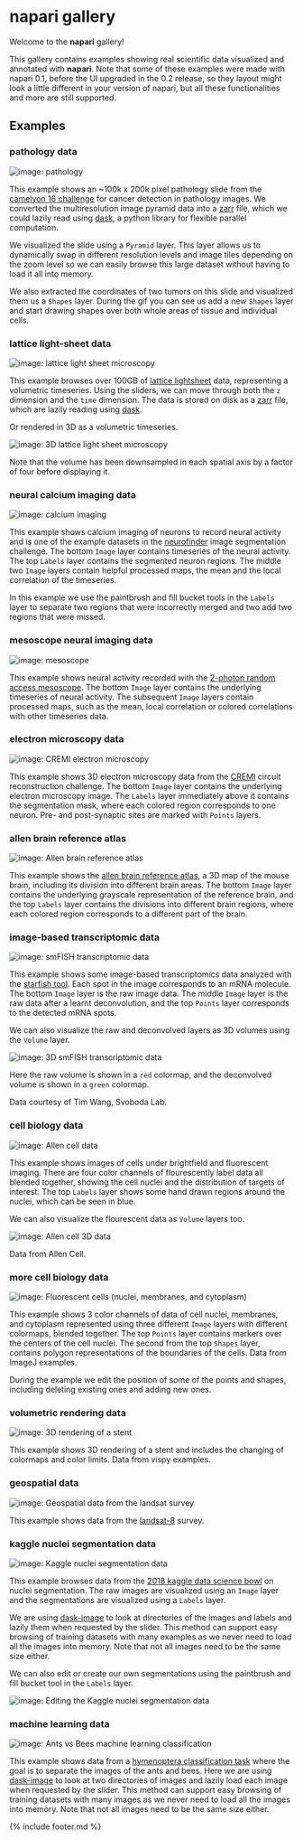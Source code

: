 # napari gallery

Welcome to the **napari** gallery!

This gallery contains examples showing real scientific data visualized and annotated with **napari**.
Note that some of these examples were made with napari 0.1,
before the UI upgraded in the 0.2 release,
so they layout might look a little different in your version of napari,
but all these functionalities and more are still supported.

## Examples

### pathology data

![image: pathology](./assets/gallery/pathology.gif)

This example shows an ~100k x 200k pixel pathology slide from the [camelyon 16 challenge](https://camelyon17.grand-challenge.org/Data/) for cancer detection in pathology images.
We converted the multiresolution image pyramid data into a [zarr](https://zarr.readthedocs.io) file,
which we could lazily read using [dask](https://dask.readthedocs.io/en/latest/),
a python library for flexible parallel computation.

We visualized the slide using a `Pyramid` layer.
This layer allows us to dynamically swap in different resolution levels and image tiles depending on the zoom level
so we can easily browse this large dataset without having to load it all into memory.

We also extracted the coordinates of two tumors on this slide and visualized them us a `Shapes` layer.
During the gif you can see us add a new `Shapes` layer and start drawing shapes over both whole areas of tissue and individual cells.

### lattice light-sheet data

![image: lattice light sheet microscopy](./assets/gallery/LLSM.gif)

This example browses over 100GB of [lattice lightsheet](https://science.sciencemag.org/content/360/6386/eaaq1392) data, representing a volumetric timeseries.
Using the sliders, we can move through both the `z` dimension and the `time` dimension.
The data is stored on disk as a [zarr](https://zarr.readthedocs.io) file,
which are lazily reading using [dask](https://dask.readthedocs.io/en/latest/).

Or rendered in 3D as a volumetric timeseries.

![image: 3D lattice light sheet microscopy](./assets/gallery/LLSM_3D.gif)

Note that the volume has been downsampled in each spatial axis by a factor of four before displaying it.

### neural calcium imaging data

![image: calcium imaging](./assets/gallery/calcium_imaging.gif)

This example shows calcium imaging of neurons to record neural activity
and is one of the example datasets in the [neurofinder](http://neurofinder.codeneuro.org/) image segmentation challenge.
The bottom `Image` layer contains timeseries of the neural activity.
The top `Labels` layer contains the segmented neuron regions.
The middle two `Image` layers contain helpful processed maps,
the mean and the local correlation of the timeseries.

In this example we use the paintbrush and fill bucket tools in the `Labels` layer
to separate two regions that were incorrectly merged and two add two regions that were missed.

### mesoscope neural imaging data

![image: mesoscope](./assets/gallery/mesoscope.gif)

This example shows neural activity recorded with the [2-photon random access mesoscope](https://elifesciences.org/articles/14472).
The bottom `Image` layer contains the underlying timeseries of neural activity.
The subsequent `Image` layers contain processed maps,
such as the mean, local correlation or colored correlations with other timeseries data.

### electron microscopy data

![image: CREMI electron microscopy](./assets/gallery/CREMI.gif)

This example shows 3D electron microscopy data from the [CREMI](https://cremi.org/) circuit reconstruction challenge.
The bottom `Image` layer contains the underlying electron microscopy image.
The `Labels` layer immediately above it contains the segmentation mask,
where each colored region corresponds to one neuron.
Pre- and post-synaptic sites are marked with `Points` layers.

### allen brain reference atlas

![image: Allen brain reference atlas](./assets/gallery/allen_brain.gif)

This example shows the [allen brain reference atlas](https://mouse.brain-map.org/static/atlas),
a 3D map of the mouse brain, including its division into different brain areas.
The bottom `Image` layer contains the underlying grayscale representation of the reference brain,
and the top `Labels` layer contains the divisions into different brain regions,
where each colored region corresponds to a different part of the brain.

### image-based transcriptomic data

![image: smFISH transcriptomic data](./assets/gallery/smFISH.gif)

This example shows some image-based transcriptomics data analyzed with the [starfish tool](https://spacetx-starfish.readthedocs.io/en/latest/).
Each spot in the image corresponds to an mRNA molecule.
The bottom `Image` layer is the raw image data.
The middle `Image` layer is the raw data after a learnt deconvolution,
and the top `Points` layer corresponds to the detected mRNA spots.

We can also visualize the raw and deconvolved layers as 3D volumes using the `Volume` layer.

![image: 3D smFISH transcriptomic data](./assets/gallery/smFISH_3D.gif)

Here the raw volume is shown in a `red` colormap,
and the deconvolved volume is shown in a `green` colormap.

Data courtesy of Tim Wang, Svoboda Lab.

### cell biology data

![image: Allen cell data](./assets/gallery/allen_cell.gif)

This example shows images of cells under brightfield and fluorescent imaging.
There are four color channels of flourescently label data all blended together,
showing the cell nuclei and the distribution of targets of interest.
The top `Labels` layer shows some hand drawn regions around the nuclei,
which can be seen in blue.

We can also visualize the flourescent data as `Volume` layers too.

![image: Allen cell 3D data](./assets/gallery/allen_cell_3D.gif)

Data from Allen Cell.

### more cell biology data

![image: Fluorescent cells (nuclei, membranes, and cytoplasm)](./assets/gallery/cells.gif)

This example shows 3 color channels of data of cell nuclei, membranes, and cytoplasm
represented using three different `Image` layers with different colormaps, blended together.
The top `Points` layer contains markers over the centers of the cell nuclei.
The second from the top `Shapes` layer,
contains polygon representations of the boundaries of the cells.
Data from ImageJ examples.

During the example we edit the position of some of the points and shapes,
including deleting existing ones and adding new ones.

### volumetric rendering data

![image: 3D rendering of a stent](./assets/gallery/stent.gif)

This example shows 3D rendering of a stent
and includes the changing of colormaps and color limits.
Data from vispy examples.

### geospatial data

![image: Geospatial data from the landsat survey](./assets/gallery/geospatial.gif)

This example shows data from the [landsat-8](https://landsat.gsfc.nasa.gov/landsat-8/mission-details/) survey.

### kaggle nuclei segmentation data

![image: Kaggle nuclei segmentation data](./assets/gallery/DSB2018_browse.gif)

This example browses data from the [2018 kaggle data science bowl](https://www.kaggle.com/c/data-science-bowl-2018) on nuclei segmentation.
The raw images are visualized using an `Image` layer
and the segmentations are visualized using a `Labels` layer.

We are using [dask-image](https://dask-image.readthedocs.io) to look at directories of the images
and labels and lazily them when requested by the slider.
This method can support easy browsing of training datasets with many examples
as we never need to load all the images into memory.
Note that not all images need to be the same size either.

We can also edit or create our own segmentations using the paintbrush and fill bucket tool in the `Labels` layer.

![image: Editing the Kaggle nuclei segmentation data](./assets/gallery/DSB2018_edit.gif)

### machine learning data

![image: Ants vs Bees machine learning classification](./assets/gallery/ants_bees.gif)

This example shows data from a [hymenoptera classification task](https://pytorch.org/tutorials/beginner/transfer_learning_tutorial.html)
where the goal is to separate the images of the ants and bees.
Here we are using [dask-image](https://dask-image.readthedocs.io) to look at two directories of images
and lazily load each image when requested by the slider.
This method can support easy browsing of training datasets with many images
as we never need to load all the images into memory.
Note that not all images need to be the same size either.

{% include footer.md %}

